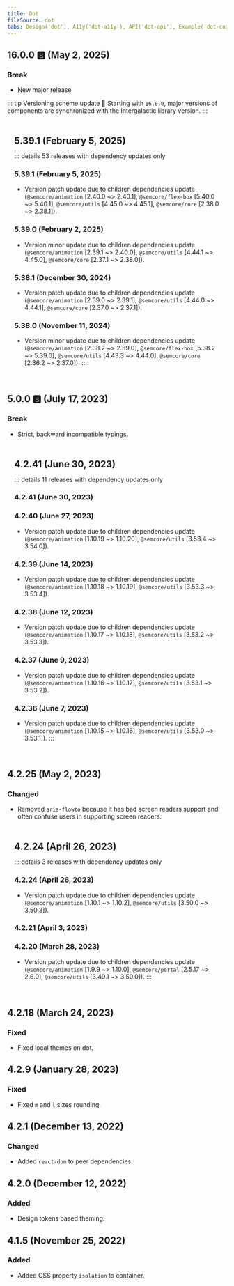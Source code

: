 ```yaml
---
title: Dot
fileSource: dot
tabs: Design('dot'), A11y('dot-a11y'), API('dot-api'), Example('dot-code'), Changelog('dot-changelog'), New changelog prototype('dot-changelog-proto')
---
```


<style>
    .custom-block.details {
        margin: 0;
        background: transparent;
        padding: 0;
    }
    .custom-block.details summary {
        font-weight: 500;
        margin: 0;
        color: var(--vp-c-text-2);
    }
    .collapsed-versions {
        background: var(--vp-custom-block-info-bg);
        padding: 16px 16px;
        border-radius: 6px;
        margin: 32px 0;
    }
    .collapsed-versions h2 {
        margin: 0 0 12px;
    }
</style>

## 16.0.0 <span role="img" aria-label="breaking">🅱️</span> (May 2, 2025)

### Break

* New major release

::: tip Versioning scheme update 🔄
Starting with `16.0.0`, major versions of components are synchronized with the Intergalactic library version.
:::

<div class="collapsed-versions">

## 5.39.1 (February 5, 2025)

::: details 53 releases with dependency updates only
### 5.39.1 (February 5, 2025)

- Version patch update due to children dependencies update (`@semcore/animation` [2.40.0 ~> 2.40.1], `@semcore/flex-box` [5.40.0 ~> 5.40.1], `@semcore/utils` [4.45.0 ~> 4.45.1], `@semcore/core` [2.38.0 ~> 2.38.1]).

### 5.39.0 (February 2, 2025)

- Version minor update due to children dependencies update (`@semcore/animation` [2.39.1 ~> 2.40.0], `@semcore/utils` [4.44.1 ~> 4.45.0], `@semcore/core` [2.37.1 ~> 2.38.0]).

### 5.38.1 (December 30, 2024)

- Version patch update due to children dependencies update (`@semcore/animation` [2.39.0 ~> 2.39.1], `@semcore/utils` [4.44.0 ~> 4.44.1], `@semcore/core` [2.37.0 ~> 2.37.1]).

### 5.38.0 (November 11, 2024)

- Version minor update due to children dependencies update (`@semcore/animation` [2.38.2 ~> 2.39.0], `@semcore/flex-box` [5.38.2 ~> 5.39.0], `@semcore/utils` [4.43.3 ~> 4.44.0], `@semcore/core` [2.36.2 ~> 2.37.0]).
:::
</div>

## 5.0.0 <span role="img" aria-label="breaking">🅱️</span> (July 17, 2023)

### Break

* Strict, backward incompatible typings.

<div class="collapsed-versions">

## 4.2.41 (June 30, 2023)

::: details 11 releases with dependency updates only
### 4.2.41 (June 30, 2023)

### 4.2.40 (June 27, 2023)

- Version patch update due to children dependencies update (`@semcore/animation` [1.10.19 ~> 1.10.20], `@semcore/utils` [3.53.4 ~> 3.54.0]).

### 4.2.39 (June 14, 2023)

- Version patch update due to children dependencies update (`@semcore/animation` [1.10.18 ~> 1.10.19], `@semcore/utils` [3.53.3 ~> 3.53.4]).

### 4.2.38 (June 12, 2023)

- Version patch update due to children dependencies update (`@semcore/animation` [1.10.17 ~> 1.10.18], `@semcore/utils` [3.53.2 ~> 3.53.3]).

### 4.2.37 (June 9, 2023)

- Version patch update due to children dependencies update (`@semcore/animation` [1.10.16 ~> 1.10.17], `@semcore/utils` [3.53.1 ~> 3.53.2]).

### 4.2.36 (June 7, 2023)

- Version patch update due to children dependencies update (`@semcore/animation` [1.10.15 ~> 1.10.16], `@semcore/utils` [3.53.0 ~> 3.53.1]).
:::
</div>

## 4.2.25 (May 2, 2023)

### Changed

* Removed `aria-flowto` because it has bad screen readers support and often confuse users in supporting screen readers.

<div class="collapsed-versions">

## 4.2.24 (April 26, 2023)

::: details 3 releases with dependency updates only
### 4.2.24 (April 26, 2023)

- Version patch update due to children dependencies update (`@semcore/animation` [1.10.1 ~> 1.10.2], `@semcore/utils` [3.50.0 ~> 3.50.3]).

### 4.2.21 (April 3, 2023)

### 4.2.20 (March 28, 2023)

- Version patch update due to children dependencies update (`@semcore/animation` [1.9.9 ~> 1.10.0], `@semcore/portal` [2.5.17 ~> 2.6.0], `@semcore/utils` [3.49.1 ~> 3.50.0]).
:::
</div>

## 4.2.18 (March 24, 2023)

### Fixed

* Fixed local themes on dot.

## 4.2.9 (January 28, 2023)

### Fixed

* Fixed `m` and `l` sizes rounding.

## 4.2.1 (December 13, 2022)

### Changed

* Added `react-dom` to peer dependencies.

## 4.2.0 (December 12, 2022)

### Added

* Design tokens based theming.

## 4.1.5 (November 25, 2022)

### Added

* Added CSS property `isolation` to container.

<!-- ::: changelog dot ::: -->
